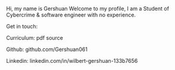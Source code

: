 Hi, my name is Gershuan
Welcome to my profile, I am a Student of Cybercrime & software engineer with no experience.

Get in touch:

Curriculum: pdf source

Github: github.com/Gershuan061

Linkedin: linkedin.com/in/wilbert-gershuan-133b7656


